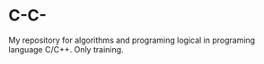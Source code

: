 # C-C-
My repository for algorithms and programing logical in programing language C/C++. Only training.
